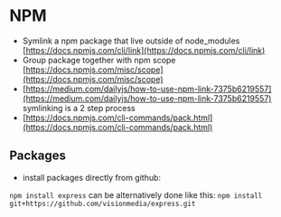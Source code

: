# NPM

* Symlink a npm package that live outside of node\_modules [https://docs.npmjs.com/cli/link](https://docs.npmjs.com/cli/link)
* Group package together with npm scope [https://docs.npmjs.com/misc/scope](https://docs.npmjs.com/misc/scope)
* [https://medium.com/dailyjs/how-to-use-npm-link-7375b6219557](https://medium.com/dailyjs/how-to-use-npm-link-7375b6219557) symlinking is a 2 step process
* [https://docs.npmjs.com/cli-commands/pack.html](https://docs.npmjs.com/cli-commands/pack.html)

## Packages

* install packages directly from github:

`npm install express` can be alternatively done like this: `npm install git+https://github.com/visionmedia/express.git`

